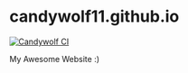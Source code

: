 # candywolf11.github.io

[![Candywolf CI](https://github.com/candywolf11/candywolf11.github.io/actions/workflows/candywolf.yml/badge.svg?branch=main)](https://github.com/candywolf11/candywolf11.github.io/actions/workflows/candywolf.yml)

My Awesome Website :)
